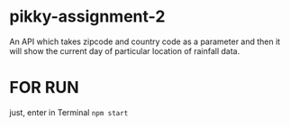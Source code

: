 # pikky-assignment-2
An API which takes zipcode and country code as a parameter and then it will show the current day of particular location of rainfall data. 

# FOR RUN
just, enter in Terminal `npm start`
